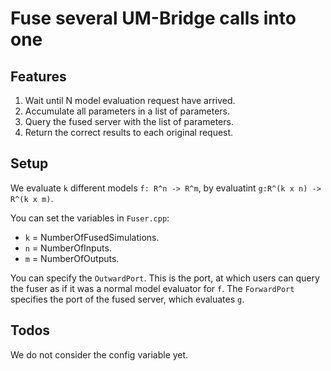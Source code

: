 # Fuse several UM-Bridge calls into one

## Features
1. Wait until N model evaluation request have arrived.
2. Accumulate all parameters in a list of parameters.
3. Query the fused server with the list of parameters.
4. Return the correct results to each original request.

## Setup
We evaluate `k` different models `f: R^n -> R^m`, by evaluatint `g:R^(k x n) -> R^(k x m)`.

You can set the variables in `Fuser.cpp`:
* `k` = NumberOfFusedSimulations.
* `n` = NumberOfInputs.
* `m` = NumberOfOutputs.

You can specify the `OutwardPort`. This is the port, at which users can query the fuser as if it was a normal model evaluator for `f`.
The `ForwardPort` specifies the port of the fused server, which evaluates `g`.

## Todos
We do not consider the config variable yet.
